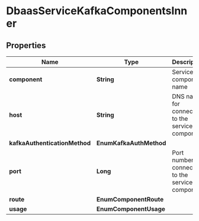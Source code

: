 

# DbaasServiceKafkaComponentsInner


## Properties

| Name | Type | Description | Notes |
|------------ | ------------- | ------------- | -------------|
|**component** | **String** | Service component name |  |
|**host** | **String** | DNS name for connecting to the service component |  |
|**kafkaAuthenticationMethod** | **EnumKafkaAuthMethod** |  |  [optional] |
|**port** | **Long** | Port number for connecting to the service component |  |
|**route** | **EnumComponentRoute** |  |  |
|**usage** | **EnumComponentUsage** |  |  |



